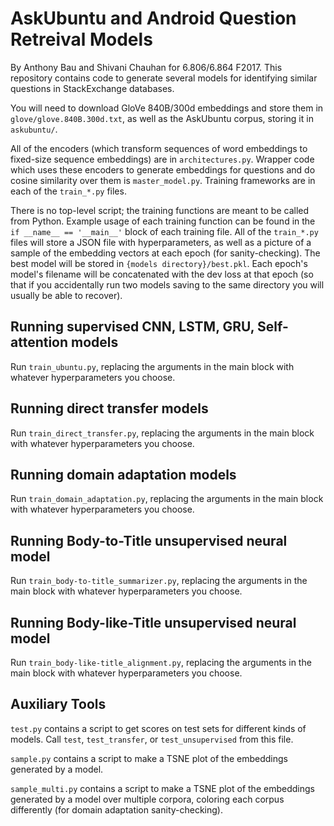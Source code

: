 AskUbuntu and Android Question Retreival Models
===============================================

By Anthony Bau and Shivani Chauhan for 6.806/6.864 F2017. This repository contains code to generate several models for identifying similar questions in StackExchange databases.

You will need to download GloVe 840B/300d embeddings and store them in `glove/glove.840B.300d.txt`, as well as the AskUbuntu corpus, storing it in `askubuntu/`.

All of the encoders (which transform sequences of word embeddings to fixed-size sequence embeddings) are in `architectures.py`. Wrapper code which uses these encoders to generate embeddings for questions and do cosine similarity over them is `master_model.py`. Training frameworks are in each of the `train_*.py` files.

There is no top-level script; the training functions are meant to be called from Python. Example usage of each training function can be found in the `if __name__ == '__main__'` block of each training file. All of the `train_*.py` files will store a JSON file with hyperparameters, as well as a picture of a sample of the embedding vectors at each epoch (for sanity-checking). The best model will be stored in `{models directory}/best.pkl`. Each epoch's model's filename will be concatenated with the dev loss at that epoch (so that if you accidentally run two models saving to the same directory you will usually be able to recover).

Running supervised CNN, LSTM, GRU, Self-attention models
--------------------------------------------------------

Run `train_ubuntu.py`, replacing the arguments in the main block with whatever hyperparameters you choose.

Running direct transfer models
-------------------------------

Run `train_direct_transfer.py`, replacing the arguments in the main block with whatever hyperparameters you choose.

Running domain adaptation models
---------------------------------

Run `train_domain_adaptation.py`, replacing the arguments in the main block with whatever hyperparameters you choose.


Running Body-to-Title unsupervised neural model
--------------------------------------------------

Run `train_body-to-title_summarizer.py`, replacing the arguments in the main block with whatever hyperparameters you choose.

Running Body-like-Title unsupervised neural model
--------------------------------------------------

Run `train_body-like-title_alignment.py`, replacing the arguments in the main block with whatever hyperparameters you choose.

Auxiliary Tools
---------------

`test.py` contains a script to get scores on test sets for different kinds of models. Call `test`, `test_transfer`, or `test_unsupervised` from this file.

`sample.py` contains a script to make a TSNE plot of the embeddings generated by a model.

`sample_multi.py` contains a script to make a TSNE plot of the embeddings generated by a model over multiple corpora, coloring each corpus differently (for domain adaptation sanity-checking).
